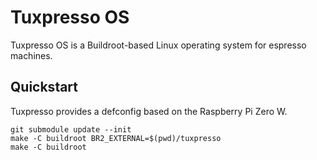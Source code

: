 # Tuxpresso OS
Tuxpresso OS is a Buildroot-based Linux operating system for espresso machines.

## Quickstart
Tuxpresso provides a defconfig based on the Raspberry Pi Zero W.

    git submodule update --init
    make -C buildroot BR2_EXTERNAL=$(pwd)/tuxpresso
    make -C buildroot
